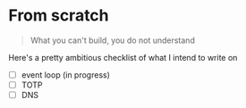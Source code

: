 # From scratch

> What you can't build, you do not understand

Here's a pretty ambitious checklist of what I intend to write on

- [ ] event loop (in progress)
- [ ] TOTP
- [ ] DNS

